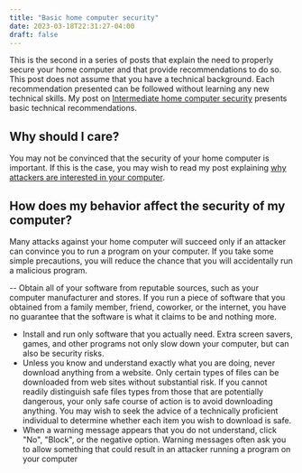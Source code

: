 ```yaml
---
title: "Basic home computer security"
date: 2023-03-18T22:31:27-04:00
draft: false
---
```


This is the second in a series of posts that explain the need to properly secure your home computer and that provide recommendations to do so. This post does not assume that you have a technical background. Each recommendation presented can be followed without learning any new technical skills. My post on [Intermediate home computer security](/wp/posts/intermediate-home-computer-security/) presents basic technical recommendations.

## Why should I care?

You may not be convinced that the security of your home computer is important. If this is the case, you may wish to read my post explaining [why attackers are interested in your computer](/wp/posts/attacking-home-computers/).

## How does my behavior affect the security of my computer?

Many attacks against your home computer will succeed only if an attacker can convince you to run a program on your computer. If you take some simple precautions, you will reduce the chance that you will accidentally run a malicious program.

-- Obtain all of your software from reputable sources, such as your computer manufacturer and stores. If you run a piece of software that you obtained from a family member, friend, coworker, or the internet, you have no guarantee that the software is what it claims to be and nothing more.
- Install and run only software that you actually need. Extra screen savers, games, and other programs not only slow down your computer, but can also be security risks.
- Unless you know and understand exactly what you are doing, never download anything from a website. Only certain types of files can be downloaded from web sites without substantial risk. If you cannot readily distinguish safe files types from those that are potentially dangerous, your only safe course of action is to avoid downloading anything. You may wish to seek the advice of a technically proficient individual to determine whether each item you wish to download is safe.
- When a warning message appears that you do not understand, click "No", "Block", or the negative option. Warning messages often ask you to allow something that could result in an attacker running a program on your computer
